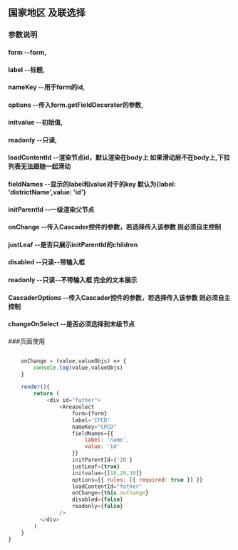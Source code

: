 ## 国家地区 及联选择
### 参数说明
#### form --form, 
#### label --标题, 
#### nameKey --用于form的id,
#### options --传入form.getFieldDecorator的参数,
#### initvalue --初始值, 
#### readonly --只读,
#### loadContentId --渲染节点id，默认渲染在body上 如果滑动层不在body上,下拉列表无法跟随一起滑动
#### fieldNames --显示的label和value对于的key 默认为{label: 'districtName',value: 'id'}
#### initParentId --一级渲染父节点
#### onChange --传入Cascader控件的参数，若选择传入该参数 则必须自主控制
#### justLeaf --是否只展示initParentId的children
#### disabled --只读--带输入框
#### readonly --只读--不带输入框 完全的文本展示
#### CascaderOptions --传入Cascader控件的参数，若选择传入该参数 则必须自主控制
#### changeOnSelect --是否必须选择到末级节点


###页面使用
```js

    onChange = (value,valueObjs) => {
        console.log(value,valueObjs)
    }

    render(){
        return (
            <div id="father">
                <Areaselect
                    form={form}
                    label='CPCD'
                    nameKey="CPCD"
                    fieldNames={{
                        label: 'name',
                        value: 'id'
                    }}
                    initParentId={'20'}
                    justLeaf={true}
                    initvalue={[10,20,30]}
                    options={{ rules: [{ required: true }] }}
                    loadContentId="father"
                    onChange={this.onChange}
                    disabled={false}
                    readonly={false}
                />
          </div>
        )
    }
}
        

```